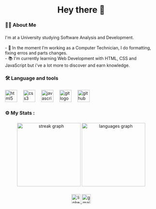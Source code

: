 <h1 align="center">Hey there 👋</h1>

###

<h3 align="left">👩‍💻  About Me</h3>

###

<p align="left">I'm at a University studying Software Analysis and Development.<br><br>- 🔭 In the moment I’m working as a Computer Technician, I do formatting, fixing erros and parts changes. <br>- 📚 I'm currently  learning Web Development with HTML, CSS and JavaScript but i've a lot more to discover and earn knowledge.</p>

###

<h3 align="left">🛠 Language and tools</h3>

###

<div align="left">
  <img src="https://cdn.jsdelivr.net/gh/devicons/devicon/icons/html5/html5-original.svg" height="40" alt="html5 logo"  />
  <img width="12" />
  <img src="https://cdn.jsdelivr.net/gh/devicons/devicon/icons/css3/css3-original.svg" height="40" alt="css3 logo"  />
  <img width="12" />
  <img src="https://cdn.jsdelivr.net/gh/devicons/devicon/icons/javascript/javascript-original.svg" height="40" alt="javascript logo"  />
  <img width="12" />
  <img src="https://cdn.jsdelivr.net/gh/devicons/devicon/icons/git/git-original.svg" height="40" alt="git logo"  />
  <img width="12" />
  <img src="https://cdn.jsdelivr.net/gh/devicons/devicon/icons/github/github-original.svg" height="40" alt="github logo"  />
</div>

###

<h3 align="left">⚙️   My Stats :</h3>

###

<div align="center">
  <img src="https://streak-stats.demolab.com?user=alissonport0&locale=en&mode=daily&theme=dark&hide_border=true&border_radius=5&order=3" height="210" alt="streak graph"  />
  <img src="https://github-readme-stats.vercel.app/api/top-langs?username=alissonport0&locale=en&hide_title=false&layout=compact&card_width=320&langs_count=5&theme=dark&hide_border=true&order=2" height="210" alt="languages graph"  />
</div>

###

<div align="center">
  <a href="https://www.linkedin.com/in/alisson-porto-362b0b291/" target="_blank">
    <img src="https://img.shields.io/static/v1?message=LinkedIn&logo=linkedin&label=&color=0077B5&logoColor=white&labelColor=&style=for-the-badge" height="30" alt="linkedin logo"  />
  </a>
  <a href="mailto:contato.alissonporto@gmail.com" target="_blank">
    <img src="https://img.shields.io/static/v1?message=Gmail&logo=gmail&label=&color=D14836&logoColor=white&labelColor=&style=for-the-badge" height="30" alt="gmail logo"  />
  </a>
</div>

###

